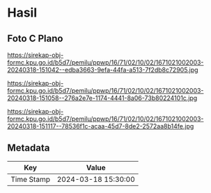 # Hasil

## Foto C Plano

https://sirekap-obj-formc.kpu.go.id/b5d7/pemilu/ppwp/16/71/02/10/02/1671021002003-20240318-151042--edba3663-9efa-44fa-a513-7f2db8c72905.jpg

https://sirekap-obj-formc.kpu.go.id/b5d7/pemilu/ppwp/16/71/02/10/02/1671021002003-20240318-151058--276a2e7e-1174-4441-8a06-73b80224101c.jpg

https://sirekap-obj-formc.kpu.go.id/b5d7/pemilu/ppwp/16/71/02/10/02/1671021002003-20240318-151117--78536f1c-acaa-45d7-8de2-2572aa8b14fe.jpg


## Metadata

| Key        | Value               |
| ---------- | ------------------- |
| Time Stamp | 2024-03-18 15:30:00 |



